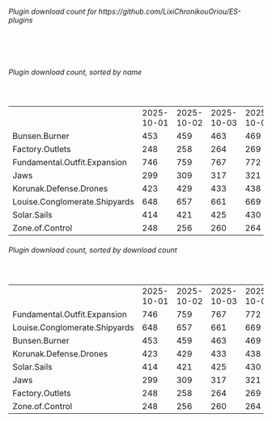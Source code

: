 <h6>Plugin download count for https://github.com/LixiChronikouOriou/ES-plugins</h6><br>
<br>
<h6>Plugin download count, sorted by name</h6><sub><sup><br>
<table>
	<tr>
		<td></td>
		<td>2025-10-01</td>
		<td>2025-10-02</td>
		<td>2025-10-03</td>
		<td>2025-10-04</td>
		<td>2025-10-05</td>
		<td>2025-10-06</td>
		<td>2025-10-07</td>
		<td>today +</td>
	</tr>
	<tr>
		<td>Bunsen.Burner</td>
		<td>453</td>
		<td>459</td>
		<td>463</td>
		<td>469</td>
		<td>476</td>
		<td>481</td>
		<td>485</td>
		<td>+ 4</td>
	</tr>
	<tr>
		<td>Factory.Outlets</td>
		<td>248</td>
		<td>258</td>
		<td>264</td>
		<td>269</td>
		<td>276</td>
		<td>280</td>
		<td>283</td>
		<td>+ 3</td>
	</tr>
	<tr>
		<td>Fundamental.Outfit.Expansion</td>
		<td>746</td>
		<td>759</td>
		<td>767</td>
		<td>772</td>
		<td>788</td>
		<td>795</td>
		<td>800</td>
		<td>+ 5</td>
	</tr>
	<tr>
		<td>Jaws</td>
		<td>299</td>
		<td>309</td>
		<td>317</td>
		<td>321</td>
		<td>334</td>
		<td>338</td>
		<td>341</td>
		<td>+ 3</td>
	</tr>
	<tr>
		<td>Korunak.Defense.Drones</td>
		<td>423</td>
		<td>429</td>
		<td>433</td>
		<td>438</td>
		<td>445</td>
		<td>449</td>
		<td>452</td>
		<td>+ 3</td>
	</tr>
	<tr>
		<td>Louise.Conglomerate.Shipyards</td>
		<td>648</td>
		<td>657</td>
		<td>661</td>
		<td>669</td>
		<td>683</td>
		<td>687</td>
		<td>692</td>
		<td>+ 5</td>
	</tr>
	<tr>
		<td>Solar.Sails</td>
		<td>414</td>
		<td>421</td>
		<td>425</td>
		<td>430</td>
		<td>438</td>
		<td>442</td>
		<td>445</td>
		<td>+ 3</td>
	</tr>
	<tr>
		<td>Zone.of.Control</td>
		<td>248</td>
		<td>256</td>
		<td>260</td>
		<td>264</td>
		<td>271</td>
		<td>276</td>
		<td>279</td>
		<td>+ 3</td>
	</tr>
</table>
</sub></sup>
<h6>Plugin download count, sorted by download count</h6><sub><sup><br>
<table>
	<tr>
		<td></td>
		<td>2025-10-01</td>
		<td>2025-10-02</td>
		<td>2025-10-03</td>
		<td>2025-10-04</td>
		<td>2025-10-05</td>
		<td>2025-10-06</td>
		<td>2025-10-07</td>
		<td>today +</td>
	</tr>
	<tr>
		<td>Fundamental.Outfit.Expansion</td>
		<td>746</td>
		<td>759</td>
		<td>767</td>
		<td>772</td>
		<td>788</td>
		<td>795</td>
		<td>800</td>
		<td>+ 5</td>
	</tr>
	<tr>
		<td>Louise.Conglomerate.Shipyards</td>
		<td>648</td>
		<td>657</td>
		<td>661</td>
		<td>669</td>
		<td>683</td>
		<td>687</td>
		<td>692</td>
		<td>+ 5</td>
	</tr>
	<tr>
		<td>Bunsen.Burner</td>
		<td>453</td>
		<td>459</td>
		<td>463</td>
		<td>469</td>
		<td>476</td>
		<td>481</td>
		<td>485</td>
		<td>+ 4</td>
	</tr>
	<tr>
		<td>Korunak.Defense.Drones</td>
		<td>423</td>
		<td>429</td>
		<td>433</td>
		<td>438</td>
		<td>445</td>
		<td>449</td>
		<td>452</td>
		<td>+ 3</td>
	</tr>
	<tr>
		<td>Solar.Sails</td>
		<td>414</td>
		<td>421</td>
		<td>425</td>
		<td>430</td>
		<td>438</td>
		<td>442</td>
		<td>445</td>
		<td>+ 3</td>
	</tr>
	<tr>
		<td>Jaws</td>
		<td>299</td>
		<td>309</td>
		<td>317</td>
		<td>321</td>
		<td>334</td>
		<td>338</td>
		<td>341</td>
		<td>+ 3</td>
	</tr>
	<tr>
		<td>Factory.Outlets</td>
		<td>248</td>
		<td>258</td>
		<td>264</td>
		<td>269</td>
		<td>276</td>
		<td>280</td>
		<td>283</td>
		<td>+ 3</td>
	</tr>
	<tr>
		<td>Zone.of.Control</td>
		<td>248</td>
		<td>256</td>
		<td>260</td>
		<td>264</td>
		<td>271</td>
		<td>276</td>
		<td>279</td>
		<td>+ 3</td>
	</tr>
</table>
</sub></sup>
